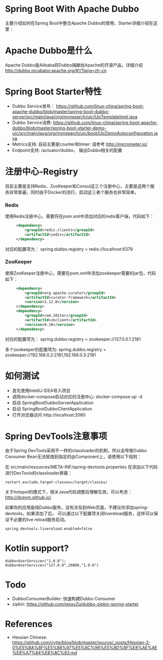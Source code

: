 Spring Boot With Apache Dubbo
=============================
主要介绍如何在Spring Boot中整合Apache Dubbo的使用，Starter详细介绍在这里：

# Apache Dubbo是什么
Apache Dubbo是Alibaba将Dubbo捐献给Apache的开源产品，详细介绍 http://dubbo.incubator.apache.org/#!/?lang=zh-cn


# Spring Boot Starter特性

* Dubbo Service发布： https://github.com/linux-china/spring-boot-apache-dubbo/blob/master/spring-boot-dubbo-server/src/main/java/org/mvnsearch/uic/UicTemplateImpl.java
* Dubbo Service消费: https://github.com/linux-china/spring-boot-apache-dubbo/blob/master/spring-boot-starter-demo-uic/src/main/java/org/mvnsearch/uic/boot/UicDemoAutoconfiguration.java
* Metrics支持: 目前主要是counter和timer: 请参考 http://micrometer.io/
* Endpoint支持:  /actuator/dubbo， 输出Dubbo相关的配置

# 注册中心-Registry
目前主要是支持Redis、ZooKeeper和Consul这三个注册中心，主要是这两个服务非常普遍，同时由于Docker的流行，启动这三者个服务也非常简单。

### Redis
使用Redis注册中心，需要将在pom.xml中添加对应的redis客户端，代码如下：

```xml
     <dependency>
         <groupId>redis.clients</groupId>
         <artifactId>jedis</artifactId>
     </dependency>
```

对应的配置项为： spring.dubbo.registry = redis://localhost:6379

###  ZooKeeper
使用ZooKeeper注册中心，需要在pom.xml中添加zookeeper需要的jar包，代码如下：

```xml
     <dependency>
         <groupId>org.apache.curator</groupId>
         <artifactId>curator-framework</artifactId>
         <version>2.12.0</version>
     </dependency>
     <dependency>
         <groupId>com.101tec</groupId>
         <artifactId>zkclient</artifactId>
         <version>0.10</version>
     </dependency>
```

对应的配置项为： spring.dubbo.registry = zookeeper://127.0.0.1:2181

多个zookeeper的配置项为: spring.dubbo.registry = zookeeper://192.168.0.2:2181,192.168.0.3:2181

# 如何测试

* 首先使用IntelliJ IDEA导入项目
* 调用docker-compose启动对应的注册中心: docker-compose up -d
* 启动 SpringBootDubboServerApplication
* 启动 SpringBootDubboClientApplication
* 打开浏览器访问 http://localhost:2080


# Spring DevTools注意事项
由于Spring DevTools采用不一样的classloader的机制，所以会导致Dubbo Consumer Bean无法赋值到指定的@Component上，请使用以下规则：

在 src/main/resources/META-INF/spring-devtools.properties 在添加以下代码进行DevTools的classloader屏蔽：
```properties
restart.exclude.target-classes=/target/classes/
```
关于hotspot的模式下，相关Java代码调整后理解生效，可以考虑： http://dcevm.github.io/

如果你的应用是纯Dubbo服务，没有涉及到Web页面，不建议你添加spring-devtools，如果添加了后，
可以通过以下配置项关闭livereload服务，这样可以保证不必要的live reload服务启动。
```properties
spring.devtools.livereload.enabled=false
```

# Kotlin support?

```
dubbo<UserService>("1.0.0");
dubbo<UserService>("127.0.0",20800,"1.0.0")
```
# Todo

* DubboConsumerBuilder: 快速构建Dubbo Consumer
* zipkin: https://github.com/jessyZu/dubbo-zipkin-spring-starter

# References

* Hessian Chinese: https://github.com/cytle/blog/blob/master/source/_posts/Hessian-2-0%E5%BA%8F%E5%88%97%E5%8C%96%E5%8D%8F%E8%AE%AE%E8%A7%84%E8%8C%83.md
